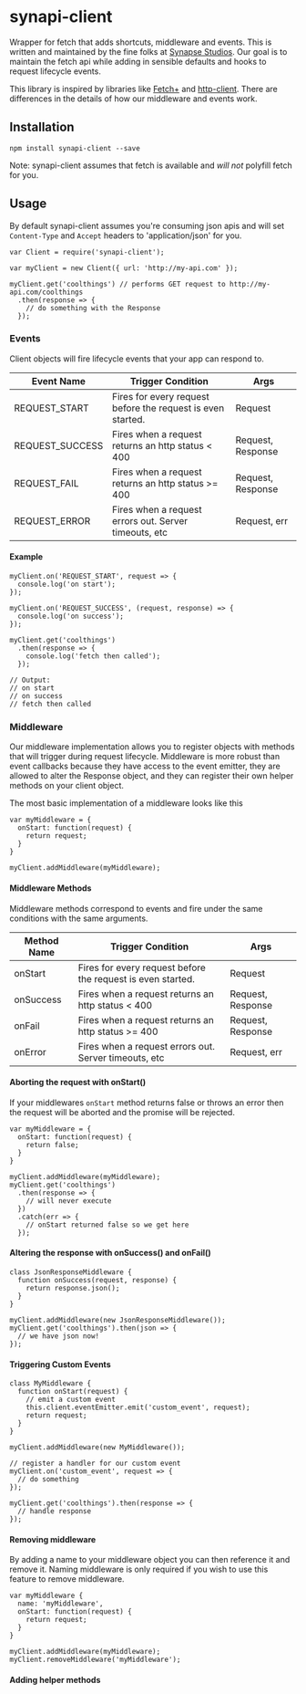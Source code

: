 # synapi-client

Wrapper for fetch that adds shortcuts, middleware and events. This is written and maintained by the fine folks at [Synapse Studios](synapsestudios.com). Our goal is to maintain the fetch api while adding in sensible defaults and hooks to request lifecycle events.

This library is inspired by libraries like [Fetch+](https://github.com/RickWong/fetch-plus) and [http-client](https://github.com/mjackson/http-client). There are differences in the details of how our middleware and events work.

## Installation

```
npm install synapi-client --save
```

Note: synapi-client assumes that fetch is available and _will not_ polyfill fetch for you.

## Usage

By default synapi-client assumes you're consuming json apis and will set `Content-Type` and `Accept` headers to 'application/json' for you.
```
var Client = require('synapi-client');

var myClient = new Client({ url: 'http://my-api.com' });

myClient.get('coolthings') // performs GET request to http://my-api.com/coolthings
  .then(response => {
    // do something with the Response
  });
```

### Events

Client objects will fire lifecycle events that your app can respond to.

| Event Name      | Trigger Condition                                           | Args              |
| --------------- | ----------------------------------------------------------- | ----------------- |
| REQUEST_START   | Fires for every request before the request is even started. | Request           |
| REQUEST_SUCCESS | Fires when a request returns an http status < 400           | Request, Response |
| REQUEST_FAIL    | Fires when a request returns an http status >= 400          | Request, Response |
| REQUEST_ERROR   | Fires when a request errors out. Server timeouts, etc       | Request, err      |

#### Example

```
myClient.on('REQUEST_START', request => {
  console.log('on start');
});

myClient.on('REQUEST_SUCCESS', (request, response) => {
  console.log('on success');
});

myClient.get('coolthings')
  .then(response => {
    console.log('fetch then called');
  });

// Output:
// on start
// on success
// fetch then called
```

### Middleware

Our middleware implementation allows you to register objects with methods that will trigger during request lifecycle. Middleware is more robust than event callbacks because they have access to the event emitter, they are allowed to alter the Response object, and they can register their own helper methods on your client object.

The most basic implementation of a middleware looks like this

```
var myMiddleware = {
  onStart: function(request) {
    return request;
  }
}

myClient.addMiddleware(myMiddleware);
```

#### Middleware Methods
Middleware methods correspond to events and fire under the same conditions with the same arguments.

| Method Name | Trigger Condition                                           | Args              |
| ----------- | ----------------------------------------------------------- | ----------------- |
| onStart     | Fires for every request before the request is even started. | Request           |
| onSuccess   | Fires when a request returns an http status < 400           | Request, Response |
| onFail      | Fires when a request returns an http status >= 400          | Request, Response |
| onError     | Fires when a request errors out. Server timeouts, etc       | Request, err      |

#### Aborting the request with onStart()
If your middlewares `onStart` method returns false or throws an error then the request will be aborted and the promise will be rejected.

```
var myMiddleware = {
  onStart: function(request) {
    return false;
  }
}

myClient.addMiddleware(myMiddleware);
myClient.get('coolthings')
  .then(response => {
    // will never execute
  })
  .catch(err => {
    // onStart returned false so we get here
  });
```

#### Altering the response with onSuccess() and onFail()
```
class JsonResponseMiddleware {
  function onSuccess(request, response) {
    return response.json();
  }
}

myClient.addMiddleware(new JsonResponseMiddleware());
myClient.get('coolthings').then(json => {
  // we have json now!
});
```
#### Triggering Custom Events
```
class MyMiddleware {
  function onStart(request) {
    // emit a custom event
    this.client.eventEmitter.emit('custom_event', request);
    return request;
  }
}

myClient.addMiddleware(new MyMiddleware());

// register a handler for our custom event
myClient.on('custom_event', request => {
  // do something
});

myClient.get('coolthings').then(response => {
  // handle response
});
```

#### Removing middleware
By adding a name to your middleware object you can then reference it and remove it. Naming middleware is only required if you wish to use this feature to remove middleware.

```
var myMiddleware {
  name: 'myMiddleware',
  onStart: function(request) {
    return request;
  }
}

myClient.addMiddleware(myMiddleware);
myClient.removeMiddleware('myMiddleware');
```


#### Adding helper methods
